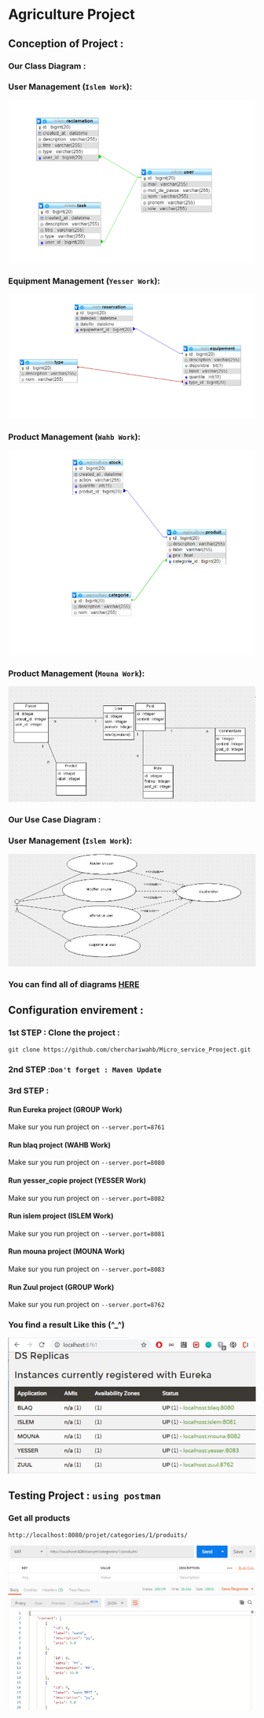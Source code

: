 # Agriculture Project
## Conception of  Project : 
### Our Class Diagram : 

### User Management (`Islem Work`):
![GitHub Logo](conception/Class_Islem.PNG)

### Equipment Management (`Yesser Work`):
![GitHub Logo](conception/Class_yesser.PNG)

### Product Management (`Wahb Work`):
![GitHub Logo](conception/DiagramClass.PNG)

### Product Management (`Mouna Work`):
![GitHub Logo](conception/mouna.PNG)

### Our Use Case Diagram : 

### User Management (`Islem Work`):
![GitHub Logo](conception/islem1.PNG)

### You can find all of diagrams [HERE](conception/)


## Configuration envirement :
### 1st STEP : Clone the project :
```console
git clone https://github.com/cherchariwahb/Micro_service_Prooject.git
```
### 2nd STEP :`Don't forget : Maven Update`
### 3rd STEP : 
#### Run Eureka project (GROUP Work)
Make sur you run project on `--server.port=8761`
#### Run blaq project (WAHB Work)
Make sur you run project on `--server.port=8080`
#### Run yesser_copie project (YESSER Work)
Make sur you run project on `--server.port=8082`
#### Run islem project (ISLEM Work)
Make sur you run project on `--server.port=8081`
#### Run mouna project (MOUNA Work)
Make sur you run project on `--server.port=8083`
#### Run Zuul project (GROUP Work)
Make sur you run project on `--server.port=8762`
### You find a result Like this (^_^)
![GitHub Logo](conception/eureka.PNG)

## Testing Project : `using postman`
### Get all products 
```console
http://localhost:8080/projet/categories/1/produits/
```
![GitHub Logo](conception/ProductsGet.PNG)




